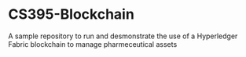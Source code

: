 # CS395-Blockchain
A sample repository to run and desmonstrate the use of a Hyperledger Fabric blockchain to manage pharmeceutical assets
